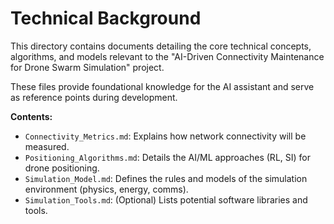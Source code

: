 # Technical Background

This directory contains documents detailing the core technical concepts, algorithms, and models relevant to the "AI-Driven Connectivity Maintenance for Drone Swarm Simulation" project.

These files provide foundational knowledge for the AI assistant and serve as reference points during development.

**Contents:**

*   `Connectivity_Metrics.md`: Explains how network connectivity will be measured.
*   `Positioning_Algorithms.md`: Details the AI/ML approaches (RL, SI) for drone positioning.
*   `Simulation_Model.md`: Defines the rules and models of the simulation environment (physics, energy, comms).
*   `Simulation_Tools.md`: (Optional) Lists potential software libraries and tools.
